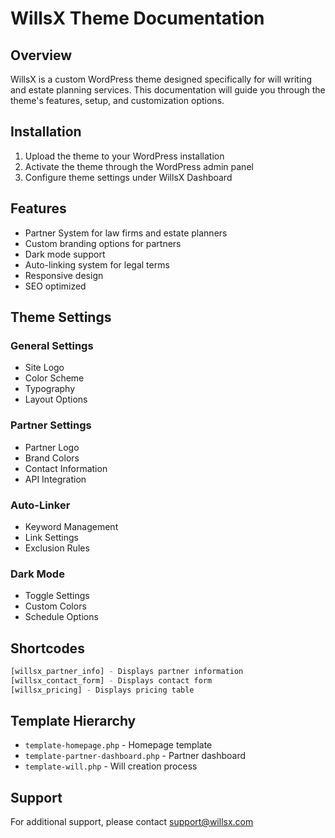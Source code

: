 # WillsX Theme Documentation

## Overview
WillsX is a custom WordPress theme designed specifically for will writing and estate planning services. This documentation will guide you through the theme's features, setup, and customization options.

## Installation
1. Upload the theme to your WordPress installation
2. Activate the theme through the WordPress admin panel
3. Configure theme settings under WillsX Dashboard

## Features
- Partner System for law firms and estate planners
- Custom branding options for partners
- Dark mode support
- Auto-linking system for legal terms
- Responsive design
- SEO optimized

## Theme Settings
### General Settings
- Site Logo
- Color Scheme
- Typography
- Layout Options

### Partner Settings
- Partner Logo
- Brand Colors
- Contact Information
- API Integration

### Auto-Linker
- Keyword Management
- Link Settings
- Exclusion Rules

### Dark Mode
- Toggle Settings
- Custom Colors
- Schedule Options

## Shortcodes
```php
[willsx_partner_info] - Displays partner information
[willsx_contact_form] - Displays contact form
[willsx_pricing] - Displays pricing table
```

## Template Hierarchy
- `template-homepage.php` - Homepage template
- `template-partner-dashboard.php` - Partner dashboard
- `template-will.php` - Will creation process

## Support
For additional support, please contact support@willsx.com 